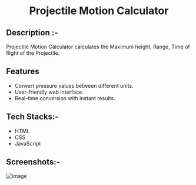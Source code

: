 # <p align="center">Projectile Motion Calculator</p>

## Description :-
Projectile Motion Calculator calculates the Maximum height, Range, Time of flight of the Projectile.

## Features

- Convert pressure values between different units.
- User-friendly web interface.
- Real-time conversion with instant results.

## Tech Stacks:-

- HTML
- CSS
- JavaScript

## Screenshots:-

![image](https://github.com/Rakesh9100/CalcDiverse/assets/73993775/2433e29d-cd24-41f2-ae87-01f2c04622fa)

